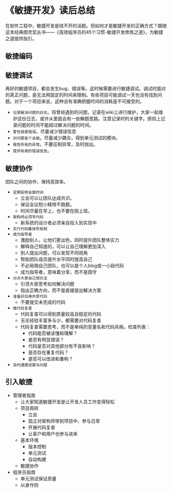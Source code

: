 # 《敏捷开发》读后总结

在软件工程中，敏捷开发是绕不开的话题。但如何才是敏捷开发的正确方式？跟随这本经典图灵奖丛书——《高效程序员的45个习惯-敏捷开发修炼之道》，为敏捷之道提供指引。

## 敏捷编码

## 敏捷调试
再好的敏捷项目，都会发生bug、错误等。这时候需要进行敏捷调试。调试时面对的真正问题，是无法用固定的时间来限制。有些项目可能调试一天也没有找到问题。对于一个项目来说，这种没有准确把握时间的消耗是不可接受的。

* `记录解决问题的日志`。将曾经遇到的问题，记录在wiki上进行维护，大家一起维护这份日志，或许从里面会有一些解题思路。注意记录时的关键字。原则上记录问题的时间不能超过解决问题的时间。
* `警告就是错误`。尽量减少错误信息
* `对问题各个击破`。尽量减少耦合，得到单元测试的模块。
* `报告所有的异常`。不要压制异常，及时抛出。
* `提供有用的错误信息`。

## 敏捷协作
团队之间的协作，保持高效率。

* `定期安排会面时间`
    * 立会可以让团队达成共识。
    * 保证会议短小精悍不跑题。
    * 时间尽量在早上，也不要在刚上班。
* `架构师必须写代码`
    * 新系统的设计者必须亲自投入到实现中
* `实行代码集体所有制`
* `成为指导者`
    * 激励别人，让他们更出色，同时提升团队整体实力
    * 解释自己知道的，可以让自己理解更加深入
    * 别人提出问题，可以发现不同视角
    * 帮助团队成员提升水平同时提高自己
    * 不必局限自己团队，也可以是个人blog或一小段代码
    * 成为指导者，意味着分享，而不是固守
* `允许大家自己想办法`
    * 引领大家思考如何解决问题
    * 指出正确方向，而不是直接提出解决方案
* `准备好后再共享代码`
    * 不要提交未完成的代码
* `做代码复查`
    * 代码复查可以得到质量较高且稳定的代码
    * 无论经验丰富多与少，都需要对代码复查
    * 代码复查需要思考，而不是单纯的变量名和代码风格。检查列表：
        * 代码能否被读懂和理解？
        * 是否有明显错误？
        * 代码是否对其他部分有不良影响？
        * 是否存在重复代码？
        * 是否可以改进和重构？
* `及时通报进展与问题`

## 引入敏捷
* 管理者指南
    * 让大家知道敏捷开发是让开发人员工作变得轻松
    * 项目周转
        * 立会
        * 孤立对架构师带到项目中，参与日常
        * 开展代码复查
        * 让客户和用户也参与进来
    * 基本环境
        * 版本控制
        * 单元测试
        * 自动构建
    * 敏捷协作
*  程序员指南
    * 单元测试保证质量
    * 以身作则
